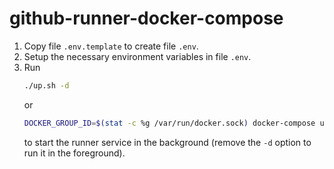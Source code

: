 # github-runner-docker-compose

1. Copy file `.env.template` to create file `.env`.
3. Setup the necessary environment variables in file `.env`.
4. Run
   ```bash
   ./up.sh -d
   ```
   or
   ```bash
   DOCKER_GROUP_ID=$(stat -c %g /var/run/docker.sock) docker-compose up -d
   ```
   to start the runner service in the background
   (remove the `-d` option to run it in the foreground).
